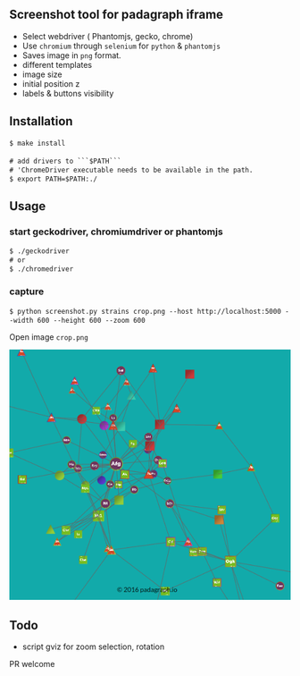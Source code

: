 

##  Screenshot tool for padagraph iframe

*  Select webdriver ( Phantomjs, gecko, chrome)
*  Use ```chromium``` through ```selenium``` for ```python``` & ```phantomjs```
*  Saves image in ```png``` format.
*  different templates 
*  image size 
*  initial position z
*  labels & buttons visibility 

## Installation

    $ make install
    
    # add drivers to ```$PATH```
    # 'ChromeDriver executable needs to be available in the path.
    $ export PATH=$PATH:./

## Usage  
        
### start geckodriver, chromiumdriver or phantomjs   
   
    $ ./geckodriver
    # or
    $ ./chromedriver

### capture

    $ python screenshot.py strains crop.png --host http://localhost:5000 --width 600 --height 600 --zoom 600  

Open image ```crop.png```

![network](https://github.com/padagraph/community/blob/master/screenshot/crop.png?raw=true)


## Todo

* script gviz for zoom selection, rotation  

PR welcome 
